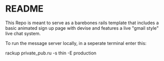 # README

This Repo is meant to serve as a barebones rails template that includes a basic animated sign up page with devise and features a live "gmail style" live chat system.

To run the message server locally, in a seperate terminal enter this:

rackup private_pub.ru -s thin -E production



